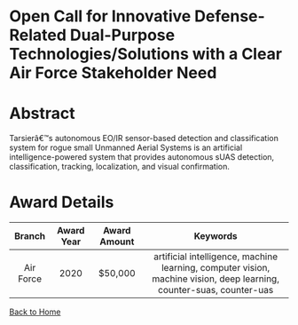 
Open Call for Innovative Defense-Related Dual-Purpose Technologies/Solutions with a Clear Air Force Stakeholder Need
====================================================================================================================

# Abstract


Tarsierâ€™s autonomous EO/IR sensor-based detection and classification system for rogue small Unmanned Aerial Systems is an artificial intelligence-powered system that provides autonomous sUAS detection, classification, tracking, localization, and visual confirmation.  

# Award Details

|Branch|Award Year|Award Amount|Keywords|
| :---: | :---: | :---: | :---: |
|Air Force|2020|$50,000|artificial intelligence, machine learning, computer vision, machine vision, deep learning, counter-suas, counter-uas|
  
  


[Back to Home](https://github.com/chrischow/dod_sbir_awards/DJ/#1650)